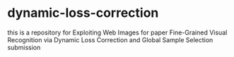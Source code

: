 # dynamic-loss-correction
this is a repository for Exploiting Web Images for paper Fine-Grained Visual Recognition via Dynamic Loss Correction and Global Sample Selection submission

